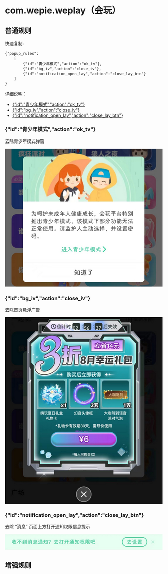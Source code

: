 # com.wepie.weplay（会玩）

## 普通规则

快速复制:
```
{"popup_rules":
    [
        {"id":"青少年模式","action":"ok_tv"},
        {"id":"bg_iv","action":"close_iv"},
        {"id":"notification_open_lay","action":"close_lay_btn"}
    ]
}
```
详细说明：
- [{"id":"青少年模式","action":"ok_tv"}](#id青少年模式actionok_tv)
- [{"id":"bg_iv","action":"close_iv"}](#idbg_ivactionclose_iv)
- [{"id":"notification_open_lay","action":"close_lay_btn"}](#idnotification_open_layactionclose_lay_btn)

### {"id":"青少年模式","action":"ok_tv"}
去除青少年模式弹窗

![](./assets/青少年模式弹窗.jpg)

### {"id":"bg_iv","action":"close_iv"}
去除首页悬浮广告

![](./assets/首页悬浮广告.jpg)

### {"id":"notification_open_lay","action":"close_lay_btn"}
去除 “消息” 页面上方打开通知权限信息提示

![](./assets/打开通知权限信息提示.jpg)

## 增强规则
